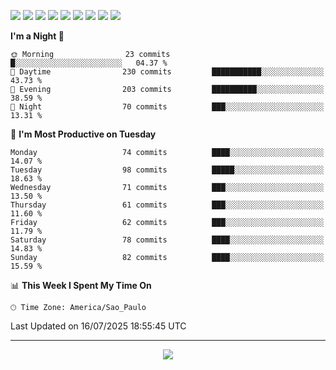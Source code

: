 <p>
  <img src="https://img.shields.io/badge/go-%2300ADD8.svg?style=for-the-badge&logo=go&logoColor=white">
  <img src="https://img.shields.io/badge/typescript-%23007ACC.svg?style=for-the-badge&logo=typescript&logoColor=white">
  <img src="https://img.shields.io/badge/node.js-6DA55F?style=for-the-badge&logo=node.js&logoColor=white">
  <img src="https://img.shields.io/badge/python-3670A0?style=for-the-badge&logo=python&logoColor=ffdd54">
  <img src="https://img.shields.io/badge/Laravel-FF2D20?style=for-the-badge&logo=laravel&logoColor=white">
  <img src="https://img.shields.io/badge/html5-%23E34F26.svg?style=for-the-badge&logo=html5&logoColor=white">
  <img src="https://img.shields.io/badge/css3-%231572B6.svg?style=for-the-badge&logo=css3&logoColor=white">
  <img src="https://img.shields.io/badge/tailwindcss-%2338B2AC.svg?style=for-the-badge&logo=tailwind-css&logoColor=white">
  <img src="https://img.shields.io/badge/AWS-%23FF9900.svg?style=for-the-badge&logo=amazon-aws&logoColor=white">
</p>

<!--START_SECTION:waka-->
**I'm a Night 🦉** 

```text
🌞 Morning                23 commits          █░░░░░░░░░░░░░░░░░░░░░░░░   04.37 % 
🌆 Daytime                230 commits         ███████████░░░░░░░░░░░░░░   43.73 % 
🌃 Evening                203 commits         ██████████░░░░░░░░░░░░░░░   38.59 % 
🌙 Night                  70 commits          ███░░░░░░░░░░░░░░░░░░░░░░   13.31 % 
```
📅 **I'm Most Productive on Tuesday** 

```text
Monday                   74 commits          ████░░░░░░░░░░░░░░░░░░░░░   14.07 % 
Tuesday                  98 commits          █████░░░░░░░░░░░░░░░░░░░░   18.63 % 
Wednesday                71 commits          ███░░░░░░░░░░░░░░░░░░░░░░   13.50 % 
Thursday                 61 commits          ███░░░░░░░░░░░░░░░░░░░░░░   11.60 % 
Friday                   62 commits          ███░░░░░░░░░░░░░░░░░░░░░░   11.79 % 
Saturday                 78 commits          ████░░░░░░░░░░░░░░░░░░░░░   14.83 % 
Sunday                   82 commits          ████░░░░░░░░░░░░░░░░░░░░░   15.59 % 
```


📊 **This Week I Spent My Time On** 

```text
🕑︎ Time Zone: America/Sao_Paulo
```


 Last Updated on 16/07/2025 18:55:45 UTC
<!--END_SECTION:waka-->

---
<p align="center">
  <img src="https://visitcount.itsvg.in/api?id=OrlatoDev&icon=0&color=12">
</p>
